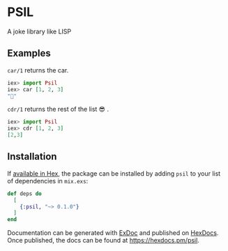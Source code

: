 # PSIL

A joke library like LISP

## Examples

`car/1` returns the car.

```elixir
iex> import Psil
iex> car [1, 2, 3]
"🚗"
```

`cdr/1` returns the rest of the list 😎 .

```elixir
iex> import Psil
iex> cdr [1, 2, 3]
[2,3]
```

## Installation

If [available in Hex](https://hex.pm/docs/publish), the package can be installed
by adding `psil` to your list of dependencies in `mix.exs`:

```elixir
def deps do
  [
    {:psil, "~> 0.1.0"}
  ]
end
```

Documentation can be generated with [ExDoc](https://github.com/elixir-lang/ex_doc)
and published on [HexDocs](https://hexdocs.pm). Once published, the docs can
be found at <https://hexdocs.pm/psil>.
